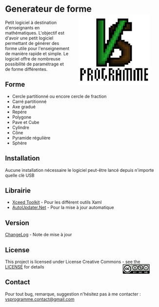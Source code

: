 # Generateur de forme <a href="https://github.com/VincentSinel"><img align="right" src="https://raw.githubusercontent.com/VincentSinel/Image/master/Icone.png" width="233" style="margin:0px 30px" alt="VS Programme"></a>

Petit logiciel à destination d'enseignants en mathématiques. L'objectif est d'avoir une petit logiciel permettant de générer des forme utile pour l'enseignement de manière rapide et simple. Le logiciel offre de nombreuse possibilité de paramétrage et de forme différentes.

## Forme

 - Cercle partitionné ou encore cercle de fraction
 - Carré partitionné
 - Axe gradué
 - Repére
 - Polygone
 - Pave et Cube
 - Cylindre
 - Cône
 - Pyramide régulière
 - Sphère

## Installation

Aucune installation nécessaire le logiciel peut-être lancé depuis n'importe quelle clè USB

## Librairie

* [Xceed Toolkit](https://github.com/xceedsoftware/wpftoolkit) - Pour les différent outils Xaml
* [AutoUpdater.Net](https://github.com/ravibpatel/AutoUpdater.NET) - Pour la mise à jour automatique

## Version

[ChangeLog](Note%20Mise%20A%20Jour.txt) - Note de mise à jour

## License

This project is licensed under License Creative Commons - see the [LICENSE](https://creativecommons.org/licenses/by-nc-nd/4.0/) for details<a href="https://creativecommons.org/licenses/by-nc-nd/4.0/"><img align="right" src="https://raw.githubusercontent.com/VincentSinel/Image/master/License%20Creative%20Commons.png" width="88" style="margin:0px 30px" alt="VS Programme"></a>

## Contact

Pour tout bug, remarque, suggestion n'hésitez pas à me contacter :
vsprogramme.contact@gmail.com

